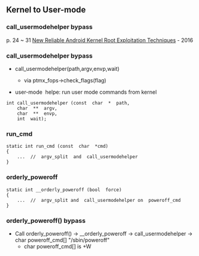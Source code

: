 ## Kernel to User-mode

### call_usermodehelper bypass

p. 24 ~ 31
[New Reliable Android Kernel Root Exploitation Techniques](http://powerofcommunity.net/poc2016/x82.pdf) - 2016

### call_usermodehelper bypass
* call_usermodehelper(path,argv,envp,wait)
   * via ptmx_fops->check_flags(flag)

* user-mode​ ​ helpe: run user mode commands from kernel
```
int​ call_usermodehelper​ (const​ ​ char​ ​ *​ ​ path,
    char​ ​ **​ ​ argv,
    char​ ​ **​ ​ envp,
    int​ ​ wait); 
```

### run_cmd
```
static​ int​ run_cmd​ (const​ ​ char​ ​ *cmd)
{
    ...​ ​ //​ ​ argv_split​ ​ and​ ​ call_usermodehelper 
} 
```

### orderly_poweroff​

```
static​ int​ __orderly_poweroff​ (bool​ ​ force) 
{ 
    ...​ ​ //​ ​ argv_split​ and​ ​ call_usermodehelper​ on​ ​ poweroff_cmd 
} 
```

### orderly_poweroff() bypass
* Call orderly_poweroff()
   -> __orderly_poweroff -> call_usermodehelper -> char poweroff_cmd[] "/sbin/poweroff"
   * char poweroff_cmd[] is +W
